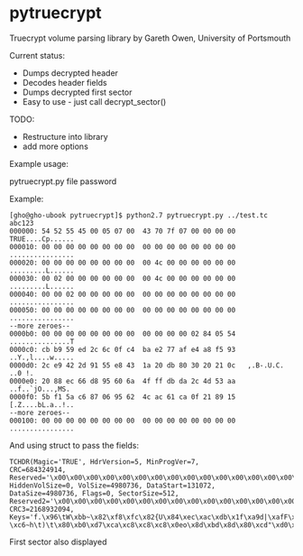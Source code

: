 pytruecrypt
===========
  
Truecrypt volume parsing library by Gareth Owen, University of Portsmouth  
  
Current status: 
- Dumps decrypted header
- Decodes header fields
- Dumps decrypted first sector
- Easy to use - just call decrypt_sector()

TODO: 
- Restructure into library
- add more options  
  
Example usage:  
  
pytruecrypt.py file password  
  
Example:  

	[gho@gho-ubook pytruecrypt]$ python2.7 pytruecrypt.py ../test.tc abc123   
	000000: 54 52 55 45 00 05 07 00  43 70 7f 07 00 00 00 00   TRUE....Cp......  
	000010: 00 00 00 00 00 00 00 00  00 00 00 00 00 00 00 00   ................  
	000020: 00 00 00 00 00 00 00 00  00 4c 00 00 00 00 00 00   .........L......  
	000030: 00 02 00 00 00 00 00 00  00 4c 00 00 00 00 00 00   .........L......  
	000040: 00 00 02 00 00 00 00 00  00 00 00 00 00 00 00 00   ................  
	000050: 00 00 00 00 00 00 00 00  00 00 00 00 00 00 00 00   ................  
	--more zeroes--  
	0000b0: 00 00 00 00 00 00 00 00  00 00 00 00 02 84 05 54   ...............T  
	0000c0: cb b9 59 ed 2c 6c 0f c4  ba e2 77 af e4 a8 f5 93   ..Y.,l....w.....  
	0000d0: 2c e9 42 2d 91 55 e8 43  1a 20 db 80 30 20 21 0c   ,.B-.U.C. ..0 !.  
	0000e0: 20 88 ec 66 d8 95 60 6a  4f ff db da 2c 4d 53 aa    ..f..`jO...,MS.  
	0000f0: 5b f1 5a c6 87 06 95 62  4c ac 61 ca 0f 21 89 15   [.Z....bL.a..!..  
	--more zeroes--  
	000100: 00 00 00 00 00 00 00 00  00 00 00 00 00 00 00 00   ................  

And using struct to pass the fields:

	TCHDR(Magic='TRUE', HdrVersion=5, MinProgVer=7,  
	CRC=684324914, Reserved='\x00\x00\x00\x00\x00\x00\x00\x00\x00\x00\x00\x00\x00\x00\x00\x00',  
	HiddenVolSize=0, VolSize=4980736, DataStart=131072,  
	DataSize=4980736, Flags=0, SectorSize=512, Reserved2='\x00\x00\x00\x00\x00\x00\x00\x00\x00\x00\x00\x00\x00\x00\x00\x00\x00\x00\x00\x00\x00\x00\x00\x00\x00\x00\x00\x00\x00\x00\x00\x00\x00\x00\x00\x00\x00\x00\x00\x00\x00\x00\x00\x00\x00\x00\x00\x00\x00\x00\x00\x00\x00\x00\x00\x00\x00\x00\x00\x00\x00\x00\x00\x00\x00\x00\x00\x00\x00\x00\x00\x00\x00\x00\x00\x00\x00\x00\x00\x00\x00\x00\x00\x00\x00\x00\x00\x00\x00\x00\x00\x00\x00\x00\x00\x00\x00\x00\x00\x00\x00\x00\x00\x00\x00\x00\x00\x00\x00\x00\x00\x00\x00\x00\x00\x00\x00\x00\x00\x00',  
	CRC3=2168932094,  
	Keys='f.\x96\tW\xbb~\x82\xf8\xfc\x82{U\x84\xec\xac\xdb\x1f\xa9d|\xafF\xd5&\x9a\xee8\xb9S\x7f&0\xa1u\x0cV\xc9-\xc6~h\t)\t\x80\xb0\xd7\xca\xc8\xc8\xc8\x0eo\x8d\xbd\x8d\x80\xcd"\xd0\xa6\x8c\x99\xdb\xd6\xca\xc1R\x00,\x97\xedq\xa9\x83}!Bd\xf9/\t\x84\xbd\x05TU\x1d\xa1\xc3\xb1&\rk\\~\xec\x14\x0f\x19\xbb\x8bi\x8a~\xa2M$\xfe\xf5\xb8y\xf6\xa1\xe5\x15\xa9\xaai\xe7l\xec_:\xdce\x94\'e"=L|\x0b\xc3\x01\xfb\x14\x05\x14\xd8\x15v\x10t\x1d\x9f\xc6\x97\x8fY\xf2jT(\xaa\x13qo\x8f\xab\xd4\t\xa1\xc1\xa5<\n\n\xd58\x07\xcfdH\x9b+\xc4^\xcfO\xe6\xa5wbZt#\xed\xefI\x0cx\x9f\x08\xb7\x89\xee\xc4\xa0\xc3\x7fe\xb9\x92jDS@\xea\x8bk\x043\x0b\xdc!\x95\x9a\xd7\xd4\x0b\x07\xeaS\xa8)\xf2\x1cY$%\xff\xc7\'s\xd0\x9f%\xf2\xa1C\x90\x92/\x14z]1\xb2\xfaY\xbb+e')  

First sector also displayed
